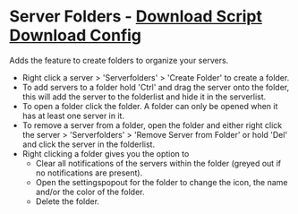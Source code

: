 # Server Folders - [Download Script](https://betterdiscord.net/ghdl?url=https://raw.githubusercontent.com/mwittrien/BetterDiscordAddons/master/PluginsV2/ServerFolders/index.js) [Download Config](https://betterdiscord.net/ghdl?url=https://raw.githubusercontent.com/mwittrien/BetterDiscordAddons/master/PluginsV2/ServerFolders/config.json)

Adds the feature to create folders to organize your servers. 

- Right click a server > 'Serverfolders' > 'Create Folder' to create a folder. 
- To add servers to a folder hold 'Ctrl' and drag the server onto the folder, this will add the server to the folderlist and hide it in the serverlist. 
- To open a folder click the folder. A folder can only be opened when it has at least one server in it. 
- To remove a server from a folder, open the folder and either right click the server > 'Serverfolders' > 'Remove Server from Folder' or hold 'Del' and click the server in the folderlist.
- Right clicking a folder gives you the option to 
  - Clear all notifications of the servers within the folder (greyed out if no notifications are present).
  - Open the settingspopout for the folder to change the icon, the name and/or the color of the folder.
  - Delete the folder.
